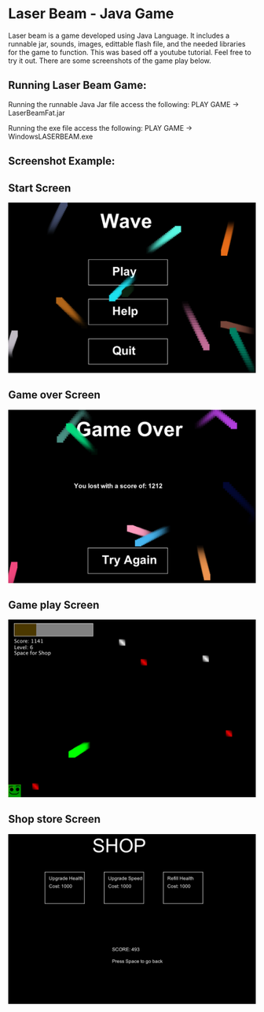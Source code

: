 # Laser Beam - Java Game
Laser beam is a game developed using Java Language. It includes a runnable jar, sounds, images, edittable flash file, and the needed libraries for the game to function. This was based off a youtube tutorial. Feel free to try it out. There are some screenshots of the game play below.

## Running Laser Beam Game:
Running the runnable Java Jar file access the following:
PLAY GAME -> LaserBeamFat.jar

Running the exe file access the following:
PLAY GAME -> WindowsLASERBEAM.exe

## Screenshot Example:

## Start Screen
![alt text](https://github.com/ricardocolin/Laser-Beam-Game/blob/master/img/Start.png)

## Game over Screen
![alt text](https://github.com/ricardocolin/Laser-Beam-Game/blob/master/img/gameOver.png)

## Game play Screen
![alt text](https://github.com/ricardocolin/Laser-Beam-Game/blob/master/img/gamePlay.png)

## Shop store Screen
![alt text](https://github.com/ricardocolin/Laser-Beam-Game/blob/master/img/shopStore.png)
